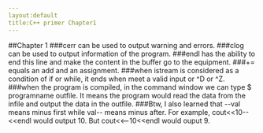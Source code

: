 ```yaml
---
layout:default
title:C++ primer Chapter1
---
```

##Chapter 1
###cerr can be used to output warning and errors.
###clog can be used to output information of the program.
###endl has the ability to end this line and make the content in the buffer go to the equipment.
###+= equals an add and an assignment.
###when istream is considered as a condition of if or while, it ends when meet a valid input or ^D or ^Z.
###when the program is compiled, in the command window we can type $ programname <infile >outfile. It means the program would read the data from the infile and output the data in the outfile.
###Btw, I also learned that --val means minus first while val-- means minus after. For example, cout<<10--<<endl would output 10. But cout<<--10<<endl would ouput 9.
